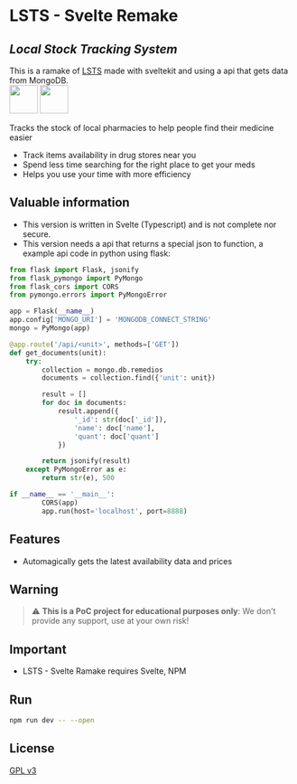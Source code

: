 # LSTS - Svelte Remake
## _Local Stock Tracking System_

This is a ramake of [LSTS](https://github.com/Gater73/LSTS) made with sveltekit and using a api that gets data from MongoDB.
<br>
<img height=50 href="https://www.typescriptlang.org/" src="https://upload.wikimedia.org/wikipedia/commons/thumb/4/4c/Typescript_logo_2020.svg/2048px-Typescript_logo_2020.svg.png"/>
<img height=50 href="mongodb.com" src="https://w7.pngwing.com/pngs/429/921/png-transparent-mongodb-plain-wordmark-logo-icon.png"/>

Tracks the stock of local pharmacies to help people find their medicine easier

- Track items availability in drug stores near you
- Spend less time searching for the right place to get your meds
- Helps you use your time with more efficiency

## Valuable information
- This version is written in Svelte (Typescript) and is not complete nor secure.
- This version needs a api that returns a special json to function, a example api code in python using flask:
```python
from flask import Flask, jsonify
from flask_pymongo import PyMongo
from flask_cors import CORS
from pymongo.errors import PyMongoError

app = Flask(__name__)
app.config['MONGO_URI'] = 'MONGODB_CONNECT_STRING'
mongo = PyMongo(app)

@app.route('/api/<unit>', methods=['GET'])
def get_documents(unit):
    try:
        collection = mongo.db.remedios
        documents = collection.find({'unit': unit})

        result = []
        for doc in documents:
            result.append({
                '_id': str(doc['_id']),
                'name': doc['name'],
                'quant': doc['quant']
            })

        return jsonify(result)
    except PyMongoError as e:
        return str(e), 500

if __name__ == '__main__':
        CORS(app)
        app.run(host='localhost', port=8888)
```

## Features

- Automagically gets the latest availability data and prices

## Warning
> :warning: **This is a PoC project for educational purposes only**: We don't provide any support, use at your own risk!

## Important

- LSTS - Svelte Ramake requires Svelte, NPM

## Run
```sh
npm run dev -- --open
```

## License

[GPL v3](https://www.gnu.org/licenses/gpl-3.0.en.html)

[//]: # (Thanks SO - http://stackoverflow.com/questions/4823468/store-comments-in-markdown-syntax)

   [Name]: <Link>
